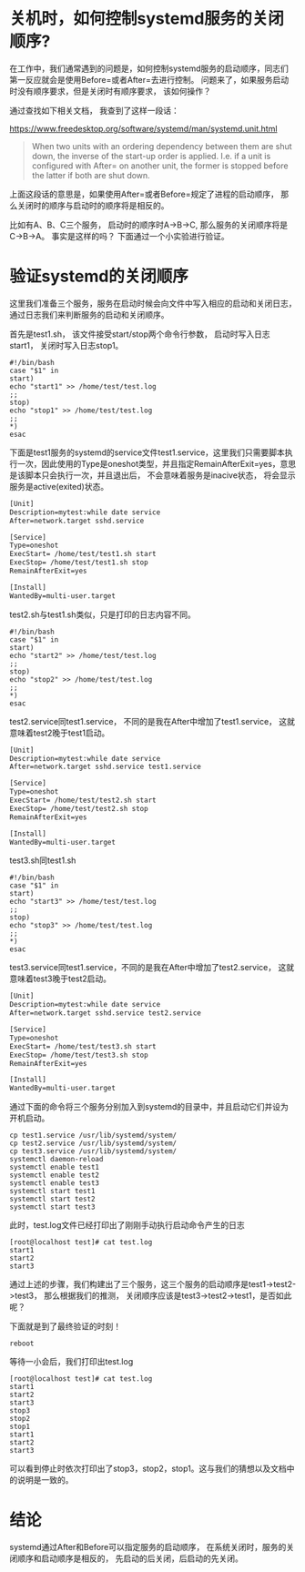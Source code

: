 # 关机时，如何控制systemd服务的关闭顺序?

在工作中，我们通常遇到的问题是，如何控制systemd服务的启动顺序，同志们第一反应就会是使用Before=或者After=去进行控制。 问题来了，如果服务启动时没有顺序要求，但是关闭时有顺序要求， 该如何操作？

通过查找如下相关文档， 我查到了这样一段话：

https://www.freedesktop.org/software/systemd/man/systemd.unit.html

> When two units with an ordering dependency between them are shut down, the inverse of the start-up order is applied. I.e. if a unit is configured with After= on another unit, the former is stopped before the latter if both are shut down.

上面这段话的意思是，如果使用After=或者Before=规定了进程的启动顺序， 那么关闭时的顺序与启动时的顺序将是相反的。

比如有A、B、C三个服务， 启动时的顺序时A->B->C, 那么服务的关闭顺序将是C->B->A。 事实是这样的吗？ 下面通过一个小实验进行验证。

# 验证systemd的关闭顺序
这里我们准备三个服务，服务在启动时候会向文件中写入相应的启动和关闭日志，通过日志我们来判断服务的启动和关闭顺序。

首先是test1.sh， 该文件接受start/stop两个命令行参数， 启动时写入日志start1， 关闭时写入日志stop1。
```shell
#!/bin/bash
case "$1" in
start)
echo "start1" >> /home/test/test.log
;;
stop)
echo "stop1" >> /home/test/test.log
;;
*)
esac
```

下面是test1服务的systemd的service文件test1.service，这里我们只需要脚本执行一次，因此使用的Type是oneshot类型，并且指定RemainAfterExit=yes，意思是该脚本只会执行一次，并且退出后， 不会意味着服务是inacive状态， 将会显示服务是active(exited)状态。

```txt
[Unit]
Description=mytest:while date service
After=network.target sshd.service

[Service]
Type=oneshot
ExecStart= /home/test/test1.sh start
ExecStop= /home/test/test1.sh stop
RemainAfterExit=yes

[Install]
WantedBy=multi-user.target
```

test2.sh与test1.sh类似，只是打印的日志内容不同。
```shell
#!/bin/bash
case "$1" in
start)
echo "start2" >> /home/test/test.log
;;
stop)
echo "stop2" >> /home/test/test.log
;;
*)
esac
```

test2.service同test1.service， 不同的是我在After中增加了test1.service， 这就意味着test2晚于test1启动。
```txt
[Unit]
Description=mytest:while date service
After=network.target sshd.service test1.service

[Service]
Type=oneshot
ExecStart= /home/test/test2.sh start
ExecStop= /home/test/test2.sh stop
RemainAfterExit=yes

[Install]
WantedBy=multi-user.target
```

test3.sh同test1.sh
```shell
#!/bin/bash
case "$1" in
start)
echo "start3" >> /home/test/test.log
;;
stop)
echo "stop3" >> /home/test/test.log
;;
*)
esac
```

test3.service同test1.service，不同的是我在After中增加了test2.service， 这就意味着test3晚于test2启动。
```txt
[Unit]
Description=mytest:while date service
After=network.target sshd.service test2.service

[Service]
Type=oneshot
ExecStart= /home/test/test3.sh start
ExecStop= /home/test/test3.sh stop
RemainAfterExit=yes

[Install]
WantedBy=multi-user.target
```

通过下面的命令将三个服务分别加入到systemd的目录中，并且启动它们并设为开机启动。
```shell
cp test1.service /usr/lib/systemd/system/
cp test2.service /usr/lib/systemd/system/
cp test3.service /usr/lib/systemd/system/
systemctl daemon-reload
systemctl enable test1
systemctl enable test2
systemctl enable test3
systemctl start test1
systemctl start test2
systemctl start test3
```

此时，test.log文件已经打印出了刚刚手动执行启动命令产生的日志
```shell
[root@localhost test]# cat test.log
start1
start2
start3
```

通过上述的步骤，我们构建出了三个服务，这三个服务的启动顺序是test1->test2->test3， 那么根据我们的推测， 关闭顺序应该是test3->test2->test1，是否如此呢？

下面就是到了最终验证的时刻！
```shell
reboot
```

等待一小会后，我们打印出test.log
```shell
[root@localhost test]# cat test.log
start1
start2
start3
stop3
stop2
stop1
start1
start2
start3
```

可以看到停止时依次打印出了stop3，stop2，stop1。这与我们的猜想以及文档中的说明是一致的。

# 结论
systemd通过After和Before可以指定服务的启动顺序， 在系统关闭时，服务的关闭顺序和启动顺序是相反的， 先启动的后关闭，后启动的先关闭。